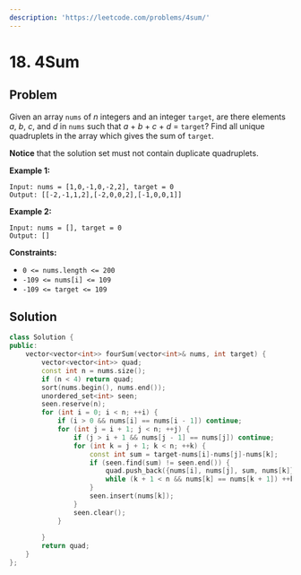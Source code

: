 ```yaml
---
description: 'https://leetcode.com/problems/4sum/'
---
```


# 18. 4Sum

## Problem

Given an array `nums` of _n_ integers and an integer `target`, are there elements _a_, _b_, _c_, and _d_ in `nums` such that _a_ + _b_ + _c_ + _d_ = `target`? Find all unique quadruplets in the array which gives the sum of `target`.

**Notice** that the solution set must not contain duplicate quadruplets.

**Example 1:**

```text
Input: nums = [1,0,-1,0,-2,2], target = 0
Output: [[-2,-1,1,2],[-2,0,0,2],[-1,0,0,1]]
```

**Example 2:**

```text
Input: nums = [], target = 0
Output: []
```

**Constraints:**

* `0 <= nums.length <= 200`
* `-109 <= nums[i] <= 109`
* `-109 <= target <= 109`

## Solution

```cpp
class Solution {
public:
    vector<vector<int>> fourSum(vector<int>& nums, int target) {
        vector<vector<int>> quad;
        const int n = nums.size();
        if (n < 4) return quad;
        sort(nums.begin(), nums.end());
        unordered_set<int> seen;
        seen.reserve(n);        
        for (int i = 0; i < n; ++i) {
            if (i > 0 && nums[i] == nums[i - 1]) continue;
            for (int j = i + 1; j < n; ++j) {
                if (j > i + 1 && nums[j - 1] == nums[j]) continue;
                for (int k = j + 1; k < n; ++k) {   
                    const int sum = target-nums[i]-nums[j]-nums[k];
                    if (seen.find(sum) != seen.end()) {
                        quad.push_back({nums[i], nums[j], sum, nums[k]});
                        while (k + 1 < n && nums[k] == nums[k + 1]) ++k;
                    }
                    seen.insert(nums[k]);
                }
                seen.clear();
            }
            
        }
        return quad;
    }
};
```

